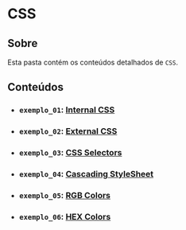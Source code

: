 # CSS

## Sobre

Esta pasta contém os conteúdos detalhados de `CSS`.

## Conteúdos

- ### `exemplo_01`: [Internal CSS](https://github.com/pullynnhah/dc-aulas/tree/main/aula_02/exemplo_01)
- ### `exemplo_02`: [External CSS](https://github.com/pullynnhah/dc-aulas/tree/main/aula_02/exemplo_02)
- ### `exemplo_03`: [CSS Selectors](https://github.com/pullynnhah/dc-aulas/tree/main/aula_03/exemplo_03)
- ### `exemplo_04`: [Cascading StyleSheet](https://github.com/pullynnhah/dc-aulas/tree/main/aula_03/exemplo_04)
- ### `exemplo_05`: [RGB Colors](https://github.com/pullynnhah/dc-aulas/tree/main/aula_03/exemplo_05)
- ### `exemplo_06`: [HEX Colors](https://github.com/pullynnhah/dc-aulas/tree/main/aula_03/exemplo_05)
